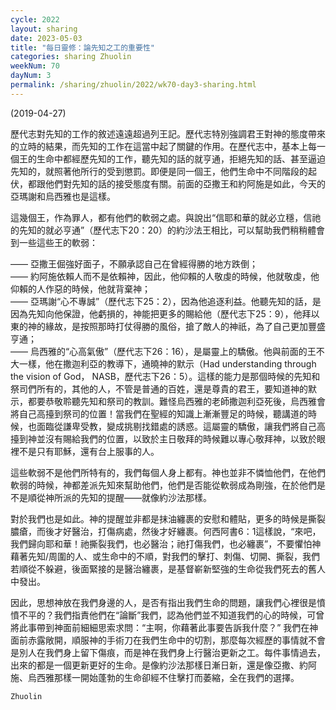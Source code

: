 ```yaml
---
cycle: 2022
layout: sharing
date: 2023-05-03
title: "每日靈修：論先知之工的重要性"
categories: sharing Zhuolin
weekNum: 70
dayNum: 3
permalink: /sharing/zhuolin/2022/wk70-day3-sharing.html
--- 
```

(2019-04-27)

歷代志對先知的工作的敘述遠遠超過列王記。歷代志特別強調君王對神的態度帶來的立時的結果，而先知的工作在這當中起了關鍵的作用。在歷代志中，基本上每一個王的生命中都經歷先知的工作，聽先知的話的就亨通，拒絕先知的話、甚至逼迫先知的，就照著他所行的受到懲罰。即便是同一個王，他們生命中不同階段的起伏，都跟他們對先知的話的接受態度有關。前面的亞撒王和約阿施是如此，今天的亞瑪謝和烏西雅也是這樣。

這幾個王，作為罪人，都有他們的軟弱之處。與說出“信耶和華的就必立穩，信祂的先知的就必亨通”（歷代志下20：20）的約沙法王相比，可以幫助我們稍稍體會到一些這些王的軟弱：

—— 亞撒王倔強好面子，不願承認自己在曾經得勝的地方跌倒；  
—— 約阿施依賴人而不是依賴神，因此，他仰賴的人敬虔的時候，他就敬虔，他仰賴的人作惡的時候，他就背棄神；  
—— 亞瑪謝“心不專誠”（歷代志下25：2），因為他追逐利益。他聽先知的話，是因為先知向他保證，他虧損的，神能把更多的賜給他（歷代志下25：9），他拜以東的神的緣故，是按照那時打仗得勝的風俗，搶了敵人的神祇，為了自己更加豐盛亨通；  
—— 烏西雅的“心高氣傲”（歷代志下26：16），是屬靈上的驕傲。他與前面的王不大一樣，他在撒迦利亞的教導下，通曉神的默示（Had understanding through the vision of God， NASB，歷代志下26：5）。這樣的能力是那個時候的先知和祭司們所有的，其他的人，不管是普通的百姓，還是尊貴的君王，要知道神的默示，都要恭敬聆聽先知和祭司的教訓。難怪烏西雅的老師撒迦利亞死後，烏西雅會將自己高擡到祭司的位置！當我們在聖經的知識上漸漸豐足的時候，聽講道的時候，也面臨從謙卑受教，變成挑剔找錯處的誘惑。這屬靈的驕傲，讓我們將自己高擡到神並沒有賜給我們的位置，以致於主日敬拜的時候難以專心敬拜神，以致於眼裡不是只有耶穌，還有台上服事的人。

這些軟弱不是他們所特有的，我們每個人身上都有。神也並非不憐恤他們，在他們軟弱的時候，神都差派先知來幫助他們，他們是否能從軟弱成為剛強，在於他們是不是順從神所派的先知的提醒——就像約沙法那樣。

對於我們也是如此。神的提醒並非都是抹油纏裹的安慰和體貼，更多的時候是撕裂膿瘡，而後才好醫治，打傷病處，然後才好纏裹。何西阿書6：1這樣說，“來吧，我們歸向耶和華！祂撕裂我們，也必醫治；祂打傷我們，也必纏裹”，不要懼怕神藉著先知/周圍的人、或生命中的不順，對我們的擊打、刺傷、切開、撕裂，我們若順從不躲避，後面緊接的是醫治纏裹，是基督嶄新堅強的生命從我們死去的舊人中發出。

因此，思想神放在我們身邊的人，是否有指出我們生命的問題，讓我們心裡很是憤憤不平的？我們指責他們在“論斷”我們，認為他們並不知道我們的心的時候，可曾將此事帶到神面前細細思索求問：“主啊，你藉著此事要告訴我什麼？” 我們在神面前赤露敞開，順服神的手術刀在我們生命中的切割，那麼每次經歷的事情就不會是別人在我們身上留下傷痕，而是神在我們身上行醫治更新之工。每件事情過去，出來的都是一個更新更好的生命。是像約沙法那樣日漸日新，還是像亞撒、約阿施、烏西雅那樣一開始蓬勃的生命卻經不住擊打而萎縮，全在我們的選擇。

`Zhuolin`
